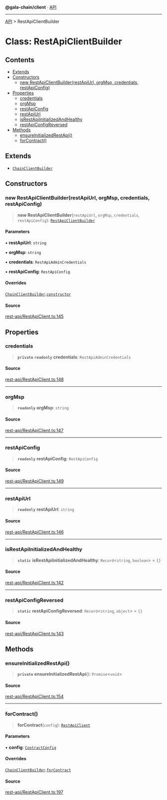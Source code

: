 **@gala-chain/client** ∙ [API](../exports.md)

***

[API](../exports.md) > RestApiClientBuilder

# Class: RestApiClientBuilder

## Contents

- [Extends](RestApiClientBuilder.md#extends)
- [Constructors](RestApiClientBuilder.md#constructors)
  - [new RestApiClientBuilder(restApiUrl, orgMsp, credentials, restApiConfig)](RestApiClientBuilder.md#new-restapiclientbuilderrestapiurl-orgmsp-credentials-restapiconfig)
- [Properties](RestApiClientBuilder.md#properties)
  - [credentials](RestApiClientBuilder.md#credentials)
  - [orgMsp](RestApiClientBuilder.md#orgmsp)
  - [restApiConfig](RestApiClientBuilder.md#restapiconfig)
  - [restApiUrl](RestApiClientBuilder.md#restapiurl)
  - [isRestApiInitializedAndHealthy](RestApiClientBuilder.md#isrestapiinitializedandhealthy)
  - [restApiConfigReversed](RestApiClientBuilder.md#restapiconfigreversed)
- [Methods](RestApiClientBuilder.md#methods)
  - [ensureInitializedRestApi()](RestApiClientBuilder.md#ensureinitializedrestapi)
  - [forContract()](RestApiClientBuilder.md#forcontract)

## Extends

- [`ChainClientBuilder`](ChainClientBuilder.md)

## Constructors

### new RestApiClientBuilder(restApiUrl, orgMsp, credentials, restApiConfig)

> **new RestApiClientBuilder**(`restApiUrl`, `orgMsp`, `credentials`, `restApiConfig`): [`RestApiClientBuilder`](RestApiClientBuilder.md)

#### Parameters

▪ **restApiUrl**: `string`

▪ **orgMsp**: `string`

▪ **credentials**: `RestApiAdminCredentials`

▪ **restApiConfig**: `RestApiConfig`

#### Overrides

[`ChainClientBuilder`](ChainClientBuilder.md).[`constructor`](ChainClientBuilder.md#constructors)

#### Source

[rest-api/RestApiClient.ts:145](https://github.com/GalaChain/sdk/blob/bcbbb18/chain-client/src/rest-api/RestApiClient.ts#L145)

## Properties

### credentials

> **`private`** **`readonly`** **credentials**: `RestApiAdminCredentials`

#### Source

[rest-api/RestApiClient.ts:148](https://github.com/GalaChain/sdk/blob/bcbbb18/chain-client/src/rest-api/RestApiClient.ts#L148)

***

### orgMsp

> **`readonly`** **orgMsp**: `string`

#### Source

[rest-api/RestApiClient.ts:147](https://github.com/GalaChain/sdk/blob/bcbbb18/chain-client/src/rest-api/RestApiClient.ts#L147)

***

### restApiConfig

> **`readonly`** **restApiConfig**: `RestApiConfig`

#### Source

[rest-api/RestApiClient.ts:149](https://github.com/GalaChain/sdk/blob/bcbbb18/chain-client/src/rest-api/RestApiClient.ts#L149)

***

### restApiUrl

> **`readonly`** **restApiUrl**: `string`

#### Source

[rest-api/RestApiClient.ts:146](https://github.com/GalaChain/sdk/blob/bcbbb18/chain-client/src/rest-api/RestApiClient.ts#L146)

***

### isRestApiInitializedAndHealthy

> **`static`** **isRestApiInitializedAndHealthy**: `Record`\<`string`, `boolean`\> = `{}`

#### Source

[rest-api/RestApiClient.ts:142](https://github.com/GalaChain/sdk/blob/bcbbb18/chain-client/src/rest-api/RestApiClient.ts#L142)

***

### restApiConfigReversed

> **`static`** **restApiConfigReversed**: `Record`\<`string`, `object`\> = `{}`

#### Source

[rest-api/RestApiClient.ts:143](https://github.com/GalaChain/sdk/blob/bcbbb18/chain-client/src/rest-api/RestApiClient.ts#L143)

## Methods

### ensureInitializedRestApi()

> **`private`** **ensureInitializedRestApi**(): `Promise`\<`void`\>

#### Source

[rest-api/RestApiClient.ts:154](https://github.com/GalaChain/sdk/blob/bcbbb18/chain-client/src/rest-api/RestApiClient.ts#L154)

***

### forContract()

> **forContract**(`config`): [`RestApiClient`](RestApiClient.md)

#### Parameters

▪ **config**: [`ContractConfig`](../interfaces/ContractConfig.md)

#### Overrides

[`ChainClientBuilder`](ChainClientBuilder.md).[`forContract`](ChainClientBuilder.md#abstract-forcontract)

#### Source

[rest-api/RestApiClient.ts:197](https://github.com/GalaChain/sdk/blob/bcbbb18/chain-client/src/rest-api/RestApiClient.ts#L197)
